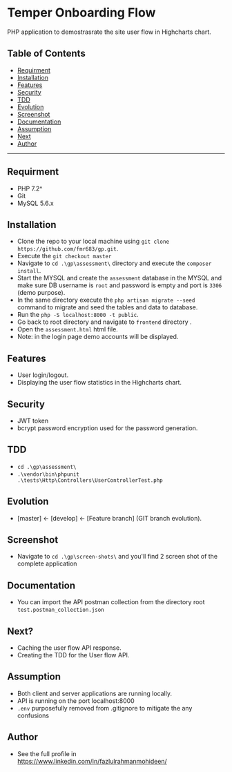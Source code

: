# Temper Onboarding Flow

PHP application to demostrasrate the site user flow in Highcharts chart.

## Table of Contents 

- [Requirment](#requirment)
- [Installation](#installation)
- [Features](#features)
- [Security](#security)
- [TDD](#tdd)
- [Evolution](#evolution)
- [Screenshot](#screenshot)
- [Documentation](#documentation)
- [Assumption](#assumption)
- [Next](#next)
- [Author](#author)

---
## Requirment

- PHP 7.2^
- Git
- MySQL 5.6.x

## Installation

- Clone the repo to your local machine using `git clone https://github.com/fmr683/gp.git`.
- Execute the `git checkout master`
- Navigate to `cd .\gp\assessment\` directory and execute the `composer install`.
- Start the MYSQL and create the `assessment` database in the MYSQL and make sure DB username is `root` and password is empty and port is `3306` (demo purpose).
- In the same directory execute the `php artisan migrate --seed` command to migrate and seed the tables and data to database.
- Run the `php -S localhost:8000 -t public`.
- Go back to root directory and navigate to `frontend` directory .
- Open the `assessment.html` html file.
- Note: in the login page demo accounts will be displayed.

## Features
- User login/logout.
- Displaying the user flow statistics in the Highcharts chart.

## Security
- JWT token 
- bcrypt password encryption used for the password generation.

## TDD
- `cd .\gp\assessment\`
- `.\vendor\bin\phpunit .\tests\Http\Controllers\UserControllerTest.php`

## Evolution
- [master] <- [develop] <- [Feature branch] (GIT branch evolution).

## Screenshot
- Navigate to `cd .\gp\screen-shots\` and you'll find 2 screen shot of the complete application

## Documentation
- You can import the API postman collection from the directory root `test.postman_collection.json`

## Next?
- Caching the user flow API response.
- Creating the TDD for the User flow API.

## Assumption
- Both client and server applications are running locally.
- API is running on the port localhost:8000
- `.env` purposefully removed from .gitignore to mitigate the any confusions

## Author
- See the full profile in https://www.linkedin.com/in/fazlulrahmanmohideen/
